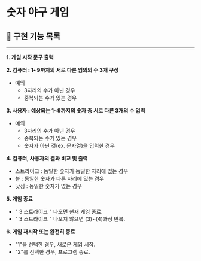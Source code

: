 # 숫자 야구 게임

## 📍 구현 기능 목록

***

**1. 게임 시작 문구 출력**

**2. 컴퓨터 : 1~9까지의 서로 다른 임의의 수 3개 구성**

- 예외
    - 3자리의 수가 아닌 경우
    - 중복되는 수가 있는 경우

**3. 사용자 : 예상되는 1~9까지의 숫자 중 서로 다른 3개의 수 입력**

- 예외
    - 3자리의 수가 아닌 경우
    - 중복되는 수가 있는 경우
    - 숫자가 아닌 것(ex. 문자열)을 입력한 경우

**4. 컴퓨터, 사용자의 결과 비교 및 출력**

- 스트라이크 : 동일한 숫자가 동일한 자리에 있는 경우
- 볼 : 동일한 숫자가 다른 자리에 있는 경우
- 낫싱 : 동일한 숫자가 없는 경우

**5. 게임 종료**

- " 3 스트라이크 " 나오면 현재 게임 종료.
- " 3 스트라이크 " 나오지 않으면 (3)~(4)과정 반복.

**6. 게임 재시작 또는 완전히 종료**

- "1"을 선택한 경우, 새로운 게임 시작.
- "2"를 선택한 경우, 프로그램 종료.